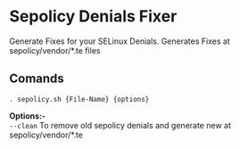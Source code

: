 # Sepolicy Denials Fixer

Generate Fixes for your SELinux Denials.
Generates Fixes at sepolicy/vendor/*.te files

## Comands
`. sepolicy.sh {File-Name} {options}`

**Options:-** <br>
`--clean` To remove old sepolicy denials and generate new at sepolicy/vendor/*.te
